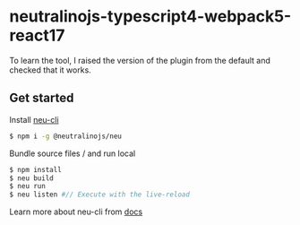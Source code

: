 # neutralinojs-typescript4-webpack5-react17

To learn the tool, I raised the version of the plugin from the default and checked that it works. 

## Get started

Install [neu-cli](https://neutralino.js.org/docs/#/tools/cli)

```bash
$ npm i -g @neutralinojs/neu
```

Bundle source files / and run local

```bash
$ npm install
$ neu build
$ neu run
$ neu listen #// Execute with the live-reload
```

Learn more about neu-cli from [docs](https://neutralino.js.org/docs/#/tools/cli)
